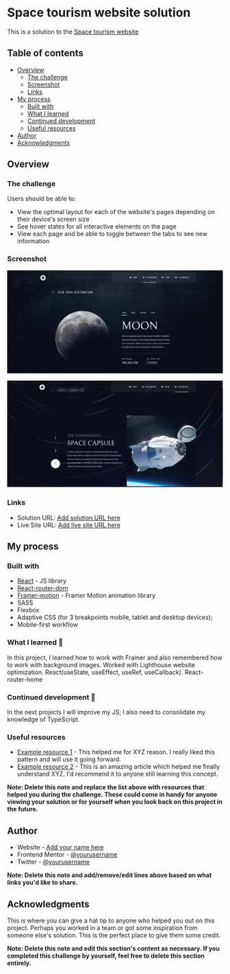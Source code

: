 # Space tourism website solution

This is a solution to the
[Space tourism website](https://www.frontendmentor.io/challenges/space-tourism-multipage-website-gRWj1URZ3)

## Table of contents

- [Overview](#overview)
  - [The challenge](#the-challenge)
  - [Screenshot](#screenshot)
  - [Links](#links)
- [My process](#my-process)
  - [Built with](#built-with)
  - [What I learned](#what-i-learned)
  - [Continued development](#continued-development)
  - [Useful resources](#useful-resources)
- [Author](#author)
- [Acknowledgments](#acknowledgments)

## Overview

### The challenge

Users should be able to:

- View the optimal layout for each of the website's pages depending on their device's screen size
- See hover states for all interactive elements on the page
- View each page and be able to toggle between the tabs to see new information

### Screenshot

![](./public/assets/images/screenshot_1.jpg)

![](./public/assets/images/screenshot_2.jpg)

### Links

- Solution URL: [Add solution URL here](https://github.com/VitaliySaburdo/space-tourism-website)
- Live Site URL: [Add live site URL here](https://space-tourism-website-indol-five.vercel.app/)

## My process

### Built with

- [React](https://reactjs.org/) - JS library
- [React-router-dom](https://reactrouter.com/en/main)
- [Framer-motion](https://www.framer.com/motion/) - Framer Motion animation library
- SASS
- Flexbox
- Adaptive CSS (for 3 breakpoints mobile, tablet and desktop devices);
- Mobile-first workflow

### What I learned :muscle:

In this project, I learned how to work with Framer and also remembered how to work with background
images. Worked with Lighthouse website optimization. React(useState, useEffect, useRef,
useCallback). React-router-home

### Continued development :rocket:

In the next projects I will improve my JS; I also need to consolidate my knowledge of TypeScript.

### Useful resources

- [Example resource 1](https://www.example.com) - This helped me for XYZ reason. I really liked this
  pattern and will use it going forward.
- [Example resource 2](https://www.example.com) - This is an amazing article which helped me finally
  understand XYZ. I'd recommend it to anyone still learning this concept.

**Note: Delete this note and replace the list above with resources that helped you during the
challenge. These could come in handy for anyone viewing your solution or for yourself when you look
back on this project in the future.**

## Author

- Website - [Add your name here](https://www.your-site.com)
- Frontend Mentor - [@yourusername](https://www.frontendmentor.io/profile/yourusername)
- Twitter - [@yourusername](https://www.twitter.com/yourusername)

**Note: Delete this note and add/remove/edit lines above based on what links you'd like to share.**

## Acknowledgments

This is where you can give a hat tip to anyone who helped you out on this project. Perhaps you
worked in a team or got some inspiration from someone else's solution. This is the perfect place to
give them some credit.

**Note: Delete this note and edit this section's content as necessary. If you completed this
challenge by yourself, feel free to delete this section entirely.**
